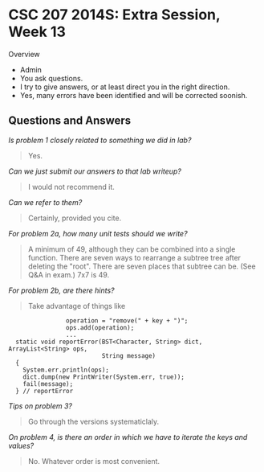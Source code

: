 CSC 207 2014S: Extra Session, Week 13
=====================================

Overview

* Admin
* You ask questions.
* I try to give answers, or at least direct you in the right direction.
* Yes, many errors have been identified and will be corrected soonish.

Questions and Answers
---------------------

_Is problem 1 closely related to something we did in lab?_

> Yes.

_Can we just submit our answers to that lab writeup?_

> I would not recommend it.

_Can we refer to them?_

> Certainly, provided you cite.

_For problem 2a, how many unit tests should we write?_

> A minimum of 49, although they can be combined into a single function.
  There are seven ways to rearrange a subtree tree after deleting the "root".
  There are seven places that subtree can be.  (See Q&A in exam.)
  7x7 is 49.

_For problem 2b, are there hints?_

> Take advantage of things like

	                operation = "remove(" + key + ")";
	                ops.add(operation);
	                ...
	  static void reportError(BST<Character, String> dict, ArrayList<String> ops,
	                          String message)
	  {
	    System.err.println(ops);
	    dict.dump(new PrintWriter(System.err, true));
	    fail(message);
	  } // reportError
	
_Tips on problem 3?_

> Go through the versions systematiclaly.

_On problem 4, is there an order in which we have to iterate the keys and values?_

> No.  Whatever order is most convenient.

